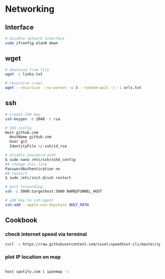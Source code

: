 # Networking

## Interface

```bash
# disable network interface
sudo ifconfig wlan0 down
```

## wget

```bash
# download from file
wget -i links.txt

# recursive crawl
wget --recursive --no-parent -w 3 --random-wait -c -i urls.txt
```

## ssh

```bash
# create SSH key
ssh-keygen -b 2048 -t rsa

# SSH config
Host github.com
  HostName github.com
  User git
  IdentityFile ~/.ssh/id_rsa

# disable password auth
$ sudo nano /etc/ssh/sshd_config
## change this line
PasswordAuthentication no
## restart
$ sudo /etc/init.d/ssh restart

# port forwarding
ssh -L 5000:targethost:5000 NAME@TUNNEL_HOST

# add key to ssh-agent
ssh-add --apple-use-keychain $KEY_PATH
```

## Cookbook

### check internet speed via terminal

```bash
curl -s https://raw.githubusercontent.com/sivel/speedtest-cli/master/speedtest.py | python -
```

### plot IP location on map

```bash

host spotify.com | iponmap -c
```
